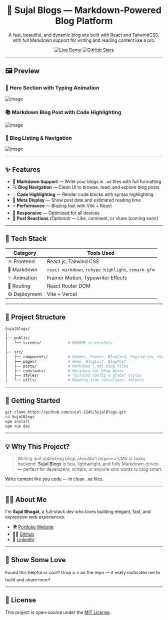 <h1 align="center">📝 Sujal Blogs — Markdown-Powered Blog Platform</h1>
<p align="center">
  A fast, beautiful, and dynamic blog site built with React and TailwindCSS, with full Markdown support for writing and reading content like a pro.
</p>

<p align="center">
  <a href="https://sujal-blogs.vercel.app" target="_blank">
    <img src="https://img.shields.io/badge/Live-Demo-00b894?style=for-the-badge&logo=vercel&logoColor=white" alt="Live Demo" />
  </a>
  <a href="https://github.com/sujal-1245/SujalBlogs" target="_blank">
    <img src="https://img.shields.io/github/stars/sujal-1245/SujalBlogs?style=for-the-badge&logo=github" alt="GitHub Stars" />
  </a>
</p>

---

## 🖼️ Preview

### 🚀 Hero Section with Typing Animation

![image](https://github.com/user-attachments/assets/a18f7414-311c-4495-be50-9e83bd9be151)


### 📚 Markdown Blog Post with Code Highlighting

![image](https://github.com/user-attachments/assets/7169f450-4b6e-41e6-a423-768fb54c2dba)


### 🧭 Blog Listing & Navigation

![image](https://github.com/user-attachments/assets/6d30c3fc-aa0a-4b7f-835d-67806c58f557)


---

## ✨ Features

* 📝 **Markdown Support** — Write your blogs in `.md` files with full formatting
* 🔍 **Blog Navigation** — Clean UI to browse, read, and explore blog posts
* 💡 **Code Highlighting** — Render code blocks with syntax highlighting
* 📅 **Meta Display** — Show post date and estimated reading time
* ⚡ **Performance** — Blazing fast with Vite + React
* 📱 **Responsive** — Optimized for all devices
* 💬 **Post Reactions** *(Optional)* — Like, comment, or share (coming soon)

---

## 🧱 Tech Stack

| Category      | Tools Used                                         |
| ------------- | -------------------------------------------------- |
| ⚛️ Frontend   | React.js, Tailwind CSS                             |
| 🧠 Markdown   | `react-markdown`, `rehype-highlight`, `remark-gfm` |
| ✨ Animation   | Framer Motion, Typewriter Effects                  |
| 🧭 Routing    | React Router DOM                                   |
| ⚙️ Deployment | Vite + Vercel                                      |

---

## 📁 Project Structure

```bash
SujalBlogs/
│
├── public/
│   └── screens/            # README screenshots
│
├── src/
│   ├── components/         # Header, Footer, BlogCard, Pagination, etc.
│   ├── pages/              # Home, BlogList, BlogPost
│   ├── posts/              # Markdown (.md) blog files
│   ├── constants/          # Metadata for blog posts
│   ├── styles/             # Tailwind config & global styles
│   └── utils/              # Reading time calculator, helpers
```

---

## 🚀 Getting Started

```bash
git clone https://github.com/sujal-1245/SujalBlogs.git
cd SujalBlogs
npm install
npm run dev
```

---

## 💡 Why This Project?

> Writing and publishing blogs shouldn't require a CMS or bulky backend.
> **Sujal Blogs** is fast, lightweight, and fully Markdown-driven — perfect for developers, writers, or anyone who wants to blog smart.

Write content like you code — in clean `.md` files.

---

## 🙋‍♂️ About Me

I'm **Sujal Bhagat**, a full-stack dev who loves building elegant, fast, and expressive web experiences.

* 🌍 [Portfolio Website](https://sujal-bhagat.vercel.app)
* 🧑‍💻 [GitHub](https://github.com/sujal-1245)
* 💼 [LinkedIn](https://linkedin.com/in/sujal-bhagat-sdb1245)

---

## 🫶 Show Some Love

Found this helpful or cool? Drop a ⭐️ on the repo — it really motivates me to build and share more!

---

## 📜 License

This project is open-source under the [MIT License](LICENSE).

